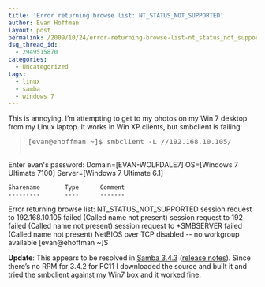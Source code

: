 ```yaml
---
title: 'Error returning browse list: NT_STATUS_NOT_SUPPORTED'
author: Evan Hoffman
layout: post
permalink: /2009/10/24/error-returning-browse-list-nt_status_not_supported/
dsq_thread_id:
  - 2949515870
categories:
  - Uncategorized
tags:
  - linux
  - samba
  - windows 7
---
```

This is annoying. I&#8217;m attempting to get to my photos on my Win 7 desktop from my Linux laptop. It works in Win XP clients, but smbclient is failing:

> <pre>[evan@ehoffman ~]$ smbclient -L //192.168.10.105/
Enter evan's password:
Domain=[EVAN-WOLFDALE7] OS=[Windows 7 Ultimate 7100] Server=[Windows 7 Ultimate 6.1]

	Sharename       Type      Comment
	---------       ----      -------
Error returning browse list: NT_STATUS_NOT_SUPPORTED
session request to 192.168.10.105 failed (Called name not present)
session request to 192 failed (Called name not present)
session request to *SMBSERVER failed (Called name not present)
NetBIOS over TCP disabled -- no workgroup available
[evan@ehoffman ~]$
</pre>

**Update**: This appears to be resolved in <a href="http://news.samba.org/releases/3.4.3/" onclick="_gaq.push(['_trackEvent', 'outbound-article', 'http://news.samba.org/releases/3.4.3/', 'Samba 3.4.3']);" >Samba 3.4.3</a> (<a href="http://samba.org/samba/history/samba-3.4.3.html" onclick="_gaq.push(['_trackEvent', 'outbound-article', 'http://samba.org/samba/history/samba-3.4.3.html', 'release notes']);" >release notes</a>). Since there&#8217;s no RPM for 3.4.2 for FC11 I downloaded the source and built it and tried the smbclient against my Win7 box and it worked fine.